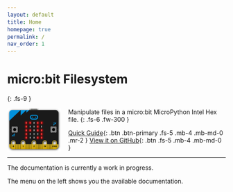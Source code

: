 ```yaml
---
layout: default
title: Home
homepage: true
permalink: /
nav_order: 1
---
```


# micro:bit Filesystem
{: .fs-9 }

<img alt="microbit-fs logo" src="img/microbit-fs-logo.png" style="max-height: 100px; float: left; padding-right: 16px;">

Manipulate files in a micro:bit MicroPython Intel Hex file.
{: .fs-6 .fw-300 }

[Quick Guide](quick-guide.html){: .btn .btn-primary .fs-5 .mb-4 .mb-md-0 .mr-2 }
[View it on GitHub](https://github.com/microbit-foundation/microbit-fs/){: .btn .fs-5 .mb-4 .mb-md-0 }

---

The documentation is currently a work in progress.

The menu on the left shows you the available documentation.
